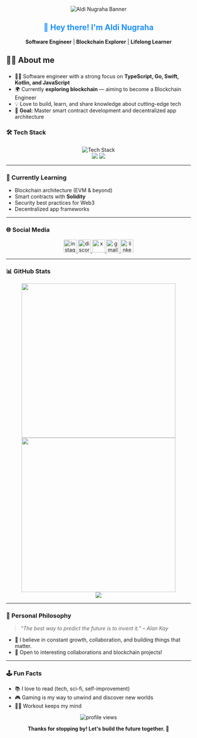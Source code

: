 <p align="center">
  <img src="https://capsule-render.vercel.app/api?type=waving&color=0:b9dfff,100:0c8ce9&height=180&section=header&text=Aldi%20Nugraha&fontSize=42&fontColor=ffffff&animation=twinkling" alt="Aldi Nugraha Banner"/>
</p>

<h2 align="center" style="color:#1e90ff;">👋 Hey there! I'm Aldi Nugraha</h2>
<p align="center">
  <b>Software Engineer</b> | <b>Blockchain Explorer</b> | <b>Lifelong Learner</b>
</p>

###

<h2 align="left">👩‍💻 About me</h2>

###

- 🧑‍💻 Software engineer with a strong focus on <b>TypeScript, Go, Swift, Kotlin, and JavaScript</b>
- 🌍 Currently <b>exploring blockchain</b> — aiming to become a Blockchain Engineer
- 💡 Love to build, learn, and share knowledge about cutting-edge tech
- 🎯 <b>Goal:</b> Master smart contract development and decentralized app architecture

###

### 🛠️ Tech Stack

###

<p align="center">
  <img src="https://skillicons.dev/icons?i=typescript,js,go,swift,kotlin,nodejs,react,solidity,git,nuxt,next,remix,vue,svelte,nest" alt="Tech Stack" /><br>
  <img src="https://img.shields.io/badge/-Web3-31C48D?logo=ethereum&logoColor=white" />
  <img src="https://img.shields.io/badge/-Blockchain-4B0082?style=flat-square" />
</p>

---

### 🔭 Currently Learning

- Blockchain architecture (EVM & beyond)
- Smart contracts with <b>Solidity</b>
- Security best practices for Web3
- Decentralized app frameworks

---

###

### 🌐 Social Media

<div align="center">
    <a
        href="https://instagram.com/aldngrha"
        target="_blank"
        rel="noopener noreferrer"
    >
        <img
            src="https://img.shields.io/static/v1?message=Instagram&logo=instagram&label=&color=E4405F&logoColor=white&labelColor=&style=for-the-badge"
            height="35"
            alt="instagram logo"
        />
    </a>
    <a
        href="https://discord.com/users/268245078420619264"
        target="_blank"
        rel="noopener noreferrer"
    >
        <img
            src="https://img.shields.io/static/v1?message=Discord&logo=discord&label=&color=7289DA&logoColor=white&labelColor=&style=for-the-badge"
            height="35"
            alt="discord logo"
        />
    </a>
    <a
        href="https://x.com/kulidigitall"
        target="_blank"
        rel="noopener noreferrer"
    >
      <img src="https://img.shields.io/badge/-X-000000?logo=x&logoColor=white&style=for-the-badge" height="35" alt="x"/>
    </a>
    <a href="mailto:aldi.nugrahatk@gmail.com">
        <img
            src="https://img.shields.io/static/v1?message=Gmail&logo=gmail&label=&color=D14836&logoColor=white&labelColor=&style=for-the-badge"
            height="35"
            alt="gmail logo"
        />
    </a>
    <a
        href="https://linkedin.com/in/aldngrha"
        target="_blank"
        rel="noopener noreferrer"
    >
        <img
            src="https://img.shields.io/static/v1?message=LinkedIn&logo=linkedin&label=&color=0077B5&logoColor=white&labelColor=&style=for-the-badge"
            height="35"
            alt="linkedin logo"
        />
    </a>
</div>

---

### 📊 GitHub Stats

<p align="center">
  <img src="https://github-readme-stats.vercel.app/api?username=aldngrha&show_icons=true&bg_color=cce7ff&title_color=0056a1&text_color=024985&icon_color=0c8ce9&border_color=7cc7ff" width="420" />
  <img src="https://github-readme-streak-stats.herokuapp.com/?user=aldngrha&theme=default&background=cce7ff&currStreakLabel=0056a1&currStreakNum=0c8ce9&sideLabels=024985&sideNums=024985&dates=024985&ring=0c8ce9&fire=0c8ce9&border=7cc7ff" width="420"/>
  <br>
  <img src="https://github-readme-activity-graph.vercel.app/graph?username=aldngrha&bg_color=cce7ff&color=0056a1&line=0c8ce9&point=false&area=true&area_color=083d6e&hide_border=true" />
</p>

---

### 🌱 Personal Philosophy

> <i>“The best way to predict the future is to invent it.” – Alan Kay</i>

- 🧠 I believe in constant growth, collaboration, and building things that matter.
- 🤝 Open to interesting collaborations and blockchain projects!

---

### 🕹️ Fun Facts

- 📚 I love to read (tech, sci-fi, self-improvement)
- 🎮 Gaming is my way to unwind and discover new worlds
- 🏋️‍♂️ Workout keeps my mind

<p align="center">
  <img src="https://komarev.com/ghpvc/?username=aldngrha&label=Profile%20views&color=0e75b6&style=flat" alt="profile views"/>
</p>

<p align="center">
  <b>Thanks for stopping by! Let's build the future together. 🚀</b>
</p>

